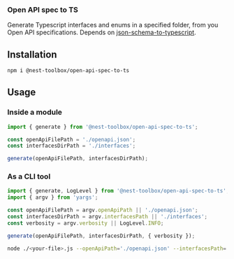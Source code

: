 ### Open API spec to TS

Generate Typescript interfaces and enums in a specified folder, from you Open API specifications.
Depends on [json-schema-to-typescript](https://github.com/bcherny/json-schema-to-typescript).

## Installation

```bash
npm i @nest-toolbox/open-api-spec-to-ts
```

## Usage

### Inside a module

```ts
import { generate } from '@nest-toolbox/open-api-spec-to-ts';

const openApiFilePath = './openapi.json';
const interfacesDirPath = './interfaces';

generate(openApiFilePath, interfacesDirPath);
```

### As a CLI tool

```js
import { generate, LogLevel } from '@nest-toolbox/open-api-spec-to-ts';
import { argv } from 'yargs';

const openApiFilePath = argv.openApiPath || './openapi.json';
const interfacesDirPath = argv.interfacesPath || './interfaces';
const verbosity = argv.verbosity || LogLevel.INFO;

generate(openApiFilePath, interfacesDirPath, { verbosity });
```

```bash
node ./<your-file>.js --openApiPath='./openapi.json' --interfacesPath='./interfaces'"
```

